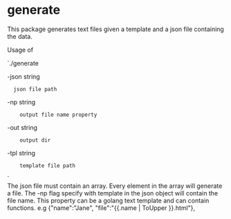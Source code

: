 # generate
This package generates text files given a template and a json file containing the data. 


Usage of 


`./generate

  -json string

      json file path
      
      
  -np string
  
        output file name property
        
        
  -out string
        
        output dir
        
        
  -tpl string
  
        template file path
        

`       
The json file must contain an array. Every element in the array will generate a file. 
The -np flag specify with template in the json object will contain the file name. This property can be 
a golang text template and can contain functions. e.g  {"name":"Jane", "file":"{{.name | ToUpper }}.html"},
